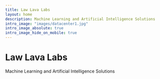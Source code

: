```yaml
---
title: Law Lava Labs
layout: home
description: Machine Learning and Artificial Intelligence Solutions
intro_image: "images/datacenter1.jpg"
intro_image_absolute: true
intro_image_hide_on_mobile: true
---
```


# Law Lava Labs

Machine Learning and Artificial Intelligence Solutions
